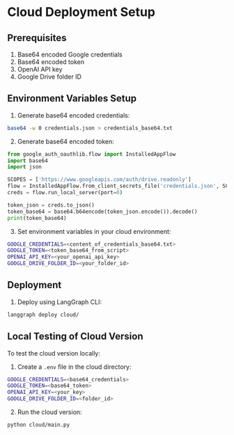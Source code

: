 # Cloud Deployment Setup

## Prerequisites
1. Base64 encoded Google credentials
2. Base64 encoded token
3. OpenAI API key
4. Google Drive folder ID

## Environment Variables Setup

1. Generate base64 encoded credentials:
```bash
base64 -w 0 credentials.json > credentials_base64.txt
```

2. Generate base64 encoded token:
```python
from google_auth_oauthlib.flow import InstalledAppFlow
import base64
import json

SCOPES = ['https://www.googleapis.com/auth/drive.readonly']
flow = InstalledAppFlow.from_client_secrets_file('credentials.json', SCOPES)
creds = flow.run_local_server(port=0)

token_json = creds.to_json()
token_base64 = base64.b64encode(token_json.encode()).decode()
print(token_base64)
```

3. Set environment variables in your cloud environment:
```bash
GOOGLE_CREDENTIALS=<content_of_credentials_base64.txt>
GOOGLE_TOKEN=<token_base64_from_script>
OPENAI_API_KEY=<your_openai_api_key>
GOOGLE_DRIVE_FOLDER_ID=<your_folder_id>
```

## Deployment

1. Deploy using LangGraph CLI:
```bash
langgraph deploy cloud/
```

## Local Testing of Cloud Version

To test the cloud version locally:

1. Create a `.env` file in the cloud directory:
```bash
GOOGLE_CREDENTIALS=<base64_credentials>
GOOGLE_TOKEN=<base64_token>
OPENAI_API_KEY=<your_key>
GOOGLE_DRIVE_FOLDER_ID=<folder_id>
```

2. Run the cloud version:
```bash
python cloud/main.py 